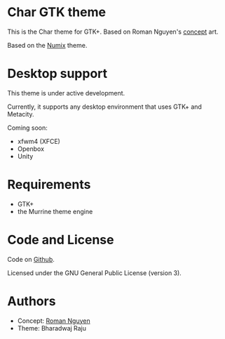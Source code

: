 # Char GTK theme
This is the Char theme for GTK+. Based on Roman Nguyen's [concept](https://www.behance.net/gallery/28804097/Ubuntu-1604-Stupendously-Hot-Charmander-concept) art.

Based on the [Numix](https://numixproject.org/) theme.

# Desktop support
This theme is under active development.

Currently, it supports any desktop environment that uses GTK+ and Metacity.

Coming soon:

- xfwm4 (XFCE)
- Openbox
- Unity

# Requirements
- GTK+
- the Murrine theme engine

# Code and License
Code on [Github](https://github.com/bharadwaj-raju/char-gtk-theme).

Licensed under the GNU General Public License (version 3).

# Authors
- Concept: [Roman Nguyen](https://www.behance.net/march08)
- Theme: Bharadwaj Raju
